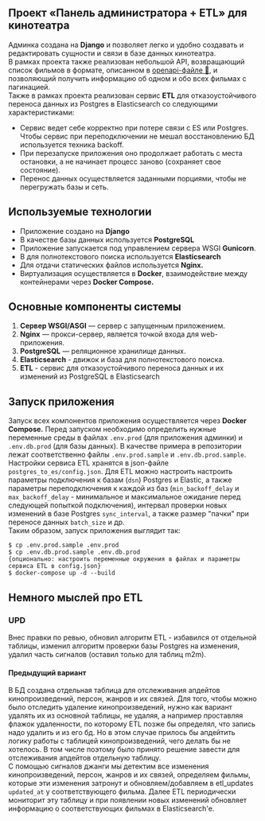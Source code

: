 ## Проект «Панель администратора + ETL» для кинотеатра

Админка создана на **Django** и позволяет легко и удобно создавать и редактировать сущности и связи в базе данных кинотеатра.  
В рамках проекта также реализован небольшой API, возвращающий список фильмов в формате, описанном в [openapi-файле 💾](/files/django_openapi.yml), и позволяющий получить информацию об одном и обо всех фильмах с пагинацией.  
Также в рамках проекта реализован сервис **ETL** для отказоустойчивого переноса данных из Postgres в Elasticsearch со следующими характеристиками:  
- Сервис ведет себе корректно при потере связи с ES или Postgres. Чтобы сервис  при переподключении не мешал восстановлению БД используется техника backoff.
- При перезапуске приложения оно продолжает работать с места остановки, а не начинает процесс заново (сохраняет свое состояние).
- Перенос данных осуществляется заданными порциями, чтобы не перегружать базы и сеть.

## Используемые технологии

- Приложение создано на **Django**
- В качестве базы данных используется **PostgreSQL**
- Приложение запускается под управлением сервера WSGI **Gunicorn**.
- В для полнотекстового поиска используется **Elasticsearch**
- Для отдачи статических файлов используется **Nginx.**
- Виртуализация осуществляется в **Docker**, взаимодействие между контейнерами через **Docker Compose.**

## Основные компоненты системы

1. **Cервер WSGI/ASGI** — сервер с запущенным приложением.
2. **Nginx** — прокси-сервер, является точкой входа для web-приложения.
3. **PostgreSQL** — реляционное хранилище данных.
4. **Elasticsearch** - движок и база для полнотекстового поиска.
5. **ETL** - сервис для отказоустойчивого переноса данных и их изменений из PostgreSQL в Elasticsearch

## Запуск приложения

Запуск всех компонентов приложения осуществляется через **Docker Compose.** 
Перед запуском необходимо определить нужные переменные среды в файлах `.env.prod` (для приложения админки) и `.env.db.prod` (для базы данных).
В качестве примера в репозитории лежат соответственно файлы `.env.prod.sample` и `.env.db.prod.sample`.  
Настройки сервиса ETL хранятся в json-файле `postgres_to_es/config.json`. Для ETL можно настроить настроить параметры подключения к базам (`dsn`) Postgres и Elastic, а также параметры переподключения к каждой из баз (`min_backoff_delay` и `max_backoff_delay` - минимальное и максимальное ожидание перед следующей попыткой подключения), интервал проверки новых изменений в базе Postgres `sync_interval`, а также размер "пачки" при переносе данных `batch_size` и др.    
Таким образом, запуск приложения выглядит так:

    $ cp .env.prod.sample .env.prod 
    $ cp .env.db.prod.sample .env.db.prod 
    {опционально: настроить переменные окружения в файлах и параметры сервиса ETL в config.json} 
    $ docker-compose up -d --build 
    
 ## Немного мыслей про ETL
 
### UPD  
Внес правки по ревью, обновил алгоритм ETL - избавился от отдельной таблицы, изменил алгоритм проверки базы Postgres на изменения, удалил часть сигналов (оставил только для таблиц m2m).  

  
#### Предыдущий вариант
В БД создана отдельная таблица для отслеживания апдейтов кинопроизведений, персон, жанров и их связей. Для того, чтобы можно было отследить удаление кинопроизведений, нужно как вариант удалять их из основной таблицы, не удаляя, а например проставляя флажок удаленности, по которому ETL позже бы определял, что запись надо удалить и из его бд. Но в этом случае прилось бы апдейтить логику работы с таблицей кинопроизведений, чего делать бы не хотелось. В том числе поэтому было принято решение завести для отслеживания апдейтов отдельную таблицу.  
С помощью сигналов джанги мы детектим все изменения кинопроизведений, персон, жанров и их связей, определяем фильмы, которые эти изменения затронут и обновляем/добавляем в etl_updates `updated_at` у соответствующего фильма. Далее ETL периодически мониторит эту таблицу и при появлении новых изменений обновляет информацию о соответствующих фильмах в Elasticsearch'e.

